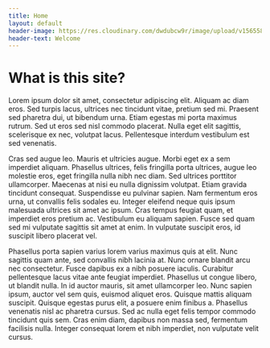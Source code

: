 ```yaml
---
title: Home
layout: default
header-image: https://res.cloudinary.com/dwdubcw9r/image/upload/v1565583914/Me169_q0h4wb.png    
header-text: Welcome
---
```


# What is this site?

Lorem ipsum dolor sit amet, consectetur adipiscing elit. Aliquam ac diam eros. Sed turpis lacus, ultrices nec tincidunt vitae, pretium sed mi. Praesent sed pharetra dui, ut bibendum urna. Etiam egestas mi porta maximus rutrum. Sed ut eros sed nisl commodo placerat. Nulla eget elit sagittis, scelerisque ex nec, volutpat lacus. Pellentesque interdum vestibulum est sed venenatis.

Cras sed augue leo. Mauris et ultricies augue. Morbi eget ex a sem imperdiet aliquam. Phasellus ultrices, felis fringilla porta ultrices, augue leo molestie eros, eget fringilla nulla nibh nec diam. Sed ultrices porttitor ullamcorper. Maecenas at nisi eu nulla dignissim volutpat. Etiam gravida tincidunt consequat. Suspendisse eu pulvinar sapien. Nam fermentum eros urna, ut convallis felis sodales eu. Integer eleifend neque quis ipsum malesuada ultrices sit amet ac ipsum. Cras tempus feugiat quam, et imperdiet eros pretium ac. Vestibulum eu aliquam sapien. Fusce sed quam sed mi vulputate sagittis sit amet at enim. In vulputate suscipit eros, id suscipit libero placerat vel.

Phasellus porta sapien varius lorem varius maximus quis at elit. Nunc sagittis quam ante, sed convallis nibh lacinia at. Nunc ornare blandit arcu nec consectetur. Fusce dapibus ex a nibh posuere iaculis. Curabitur pellentesque lacus vitae ante feugiat imperdiet. Phasellus ut congue libero, ut blandit nulla. In id auctor mauris, sit amet ullamcorper leo. Nunc sapien ipsum, auctor vel sem quis, euismod aliquet eros. Quisque mattis aliquam suscipit. Quisque egestas purus elit, a posuere enim finibus a. Phasellus venenatis nisl ac pharetra cursus. Sed ac nulla eget felis tempor commodo tincidunt quis sem. Cras enim diam, dapibus non massa sed, fermentum facilisis nulla. Integer consequat lorem et nibh imperdiet, non vulputate velit cursus.